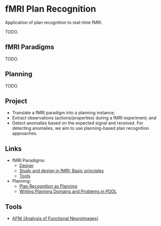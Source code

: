 # fMRI Plan Recognition

Application of plan recognition to real-time fMRI.

TODO.

## fMRI Paradigms

TODO.

## Planning

TODO.

## Project

- Translate a fMRI paradigm into a planning instance;
- Extract observations (actions/properties) during a fMRI experiment; and
- Detect anomalies based on the expected signal and received. For detecting anomalies, we aim to use planning-based plan recognition approaches.

## Links
- fMRI Paradigms:
  - [Design](http://afni.nimh.nih.gov/sscc/staff/rwcox/ISMRM_2006/Syllabus%202006%20-%203340/files/J_03.pdf)
  - [Study and design in fMRI: Basic principles](http://cogs.indiana.edu/~panlab/fmriDocs/studyDesign.pdf)
  - [Tools](http://www.ncbi.nlm.nih.gov/pmc/articles/PMC4028909/)
- Planning:
  - [Plan Recognition as Planning](http://ijcai.org/papers09/Papers/IJCAI09-296.pdf)
  - [Writing Planning Domains and Problems in PDDL](http://users.cecs.anu.edu.au/~patrik/pddlman/writing.html)

## Tools
- [AFNI (Analysis of Functional NeuroImages)](http://afni.nimh.nih.gov/pub/dist/doc/program_help/Dimon.html)

